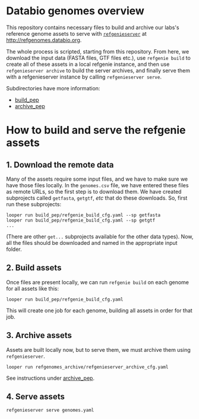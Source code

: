 # Databio genomes overview

This repository contains necessary files to build and archive our labs's reference genome assets to serve with [`refgenieserver`](https://github.com/databio/refgenieserver) at http://refgenomes.databio.org. 

The whole process is scripted, starting from this repository. From here, we download the input data (FASTA files, GTF files etc.), use `refgenie build` to create all of these assets in a local refgenie instance, and then use `refgenieserver archive` to build the server archives, and finally serve them with a refgenieserver instance by calling `refgenieserver serve`.

Subdirectories have more information:

- [build_pep](build_pep)
- [archive_pep](archive_pep)

# How to build and serve the refgenie assets

## 1. Download the remote data

Many of the assets require some input files, and we have to make sure we have those files locally. In the `genomes.csv` file, we have entered these files as remote URLs, so the first step is to download them. We have created subprojects called `getfasta`, `getgtf`, *etc* that do these downloads. So, first run these subprojects:

```
looper run build_pep/refgenie_build_cfg.yaml --sp getfasta
looper run build_pep/refgenie_build_cfg.yaml --sp getgtf
...
```

(There are other `get...` subprojects available for the other data types). Now, all the files should be downloaded and named in the appropriate input folder. 

## 2. Build assets

Once files are present locally, we can run `refgenie build` on each genome for all assets like this:

```
looper run build_pep/refgenie_build_cfg.yaml
```

This will create one job for each genome, building all assets in order for that job.

## 3. Archive assets

Assets are built locally now, but to serve them, we must archive them using `refgenieserver`.

```
looper run refgenomes_archive/refgenieserver_archive_cfg.yaml
```

See instructions under [archive_pep](archive_pep).

## 4. Serve assets

```
refgenieserver serve genomes.yaml
```
